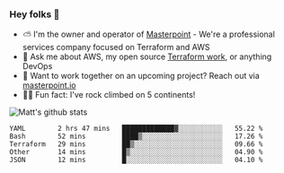 

### Hey folks 👋

- ⛅️ I'm the owner and operator of [Masterpoint](https://masterpoint.io) - We're a professional services company focused on Terraform and AWS
- 💬 Ask me about AWS, my open source [Terraform work](https://github.com/masterpointio?q=terraform&type=&language=hcl), or anything DevOps
- 🔨 Want to work together on an upcoming project? Reach out via [masterpoint.io](https://masterpoint.io)
- 🧗‍♂️ Fun fact: I've rock climbed on 5 continents! 


![Matt's github stats](https://github-readme-stats.vercel.app/api?username=Gowiem&count_private=true&theme=cobalt&show_icons=true)

<!--START_SECTION:waka-->
```text
YAML        2 hrs 47 mins   █████████████▓░░░░░░░░░░░   55.22 % 
Bash        52 mins         ████▒░░░░░░░░░░░░░░░░░░░░   17.26 % 
Terraform   29 mins         ██▒░░░░░░░░░░░░░░░░░░░░░░   09.66 % 
Other       14 mins         █▒░░░░░░░░░░░░░░░░░░░░░░░   04.90 % 
JSON        12 mins         █░░░░░░░░░░░░░░░░░░░░░░░░   04.10 % 
```
<!--END_SECTION:waka-->
